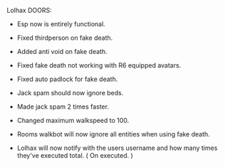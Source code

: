 Lolhax DOORS:

+ Esp now is entirely functional.

+ Fixed thirdperson on fake death.
+ Added anti void on fake death.
+ Fixed fake death not working with R6 equipped avatars.
+ Fixed auto padlock for fake death.
+ Jack spam should now ignore beds.
+ Made jack spam 2 times faster.

+ Changed maximum walkspeed to 100.
+ Rooms walkbot will now ignore all entities when using fake death.

+ Lolhax will now notify with the users username and how many times they've executed total. ( On executed. )
